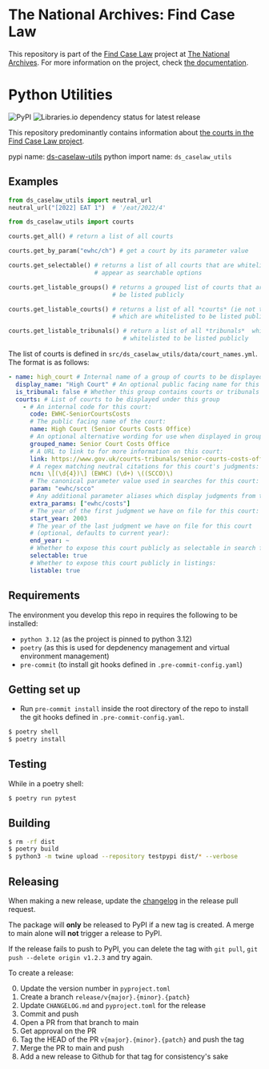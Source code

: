 # The National Archives: Find Case Law

This repository is part of the [Find Case Law](https://caselaw.nationalarchives.gov.uk/) project at [The National Archives](https://www.nationalarchives.gov.uk/). For more information on the project, check [the documentation](https://github.com/nationalarchives/ds-find-caselaw-docs).

# Python Utilities

![PyPI](https://img.shields.io/pypi/v/ds-caselaw-utils) ![Libraries.io dependency status for latest release](https://img.shields.io/librariesio/release/pypi/ds-caselaw-utils)

This repository predominantly contains information about [the courts in the Find Case Law project](courts.md).

pypi name: [ds-caselaw-utils](https://pypi.org/project/ds-caselaw-utils)
python import name: `ds_caselaw_utils`

## Examples

```python
from ds_caselaw_utils import neutral_url
neutral_url("[2022] EAT 1")  # '/eat/2022/4'

from ds_caselaw_utils import courts

courts.get_all() # return a list of all courts

courts.get_by_param("ewhc/ch") # get a court by its parameter value

courts.get_selectable() # returns a list of all courts that are whitelisted to
                        # appear as searchable options

courts.get_listable_groups() # returns a grouped list of courts that are whitelisted to
                             # be listed publicly

courts.get_listable_courts() # returns a list of all *courts* (ie not tribunals)
                             # which are whitelisted to be listed publicly

courts.get_listable_tribunals() # return a list of all *tribunals*  which are
                                # whitelisted to be listed publicly
```

The list of courts is defined in `src/ds_caselaw_utils/data/court_names.yml`. The format is as follows:

```yaml
- name: high_court # Internal name of a group of courts to be displayed together
  display_name: "High Court" # An optional public facing name for this group.
  is_tribunal: false # Whether this group contains courts or tribunals
  courts: # List of courts to be displayed under this group
    - # An internal code for this court:
      code: EWHC-SeniorCourtsCosts
      # The public facing name of the court:
      name: High Court (Senior Courts Costs Office)
      # An optional alternative wording for use when displayed in grouped format (defaults to 'name'):
      grouped_name: Senior Court Costs Office
      # A URL to link to for more information on this court:
      link: https://www.gov.uk/courts-tribunals/senior-courts-costs-office
      # A regex matching neutral citations for this court's judgments:
      ncn: \[(\d{4})\] (EWHC) (\d+) \((SCCO)\)
      # The canonical parameter value used in searches for this court:
      param: "ewhc/scco"
      # Any additional parameter aliases which display judgments from this court:
      extra_params: ["ewhc/costs"]
      # The year of the first judgment we have on file for this court:
      start_year: 2003
      # The year of the last judgment we have on file for this court
      # (optional, defaults to current year):
      end_year: ~
      # Whether to expose this court publicly as selectable in search filters:
      selectable: true
      # Whether to expose this court publicly in listings:
      listable: true
```

## Requirements

The environment you develop this repo in requires the following to be installed:

- `python 3.12` (as the project is pinned to python 3.12)
- `poetry` (as this is used for depdenency management and virtual environment management)
- `pre-commit` (to install git hooks defined in `.pre-commit-config.yaml`)

## Getting set up

- Run `pre-commit install` inside the root directory of the repo to install the git hooks defined in `.pre-commit-config.yaml`.

```bash
$ poetry shell
$ poetry install
```

## Testing

While in a poetry shell:

```bash
$ poetry run pytest
```

## Building

```bash
$ rm -rf dist
$ poetry build
$ python3 -m twine upload --repository testpypi dist/* --verbose
```

## Releasing

When making a new release, update the [changelog](CHANGELOG.md) in the release
pull request.

The package will **only** be released to PyPI if a new tag is created. A merge
to main alone will **not** trigger a release to PyPI.

If the release fails to push to PyPI, you can delete the tag with `git pull`, `git push --delete origin v1.2.3` and try again.

To create a release:

0. Update the version number in `pyproject.toml`
1. Create a branch `release/v{major}.{minor}.{patch}`
2. Update `CHANGELOG.md` and `pyproject.toml` for the release
3. Commit and push
4. Open a PR from that branch to main
5. Get approval on the PR
6. Tag the HEAD of the PR `v{major}.{minor}.{patch}` and push the tag
7. Merge the PR to main and push
8. Add a new release to Github for that tag for consistency's sake
